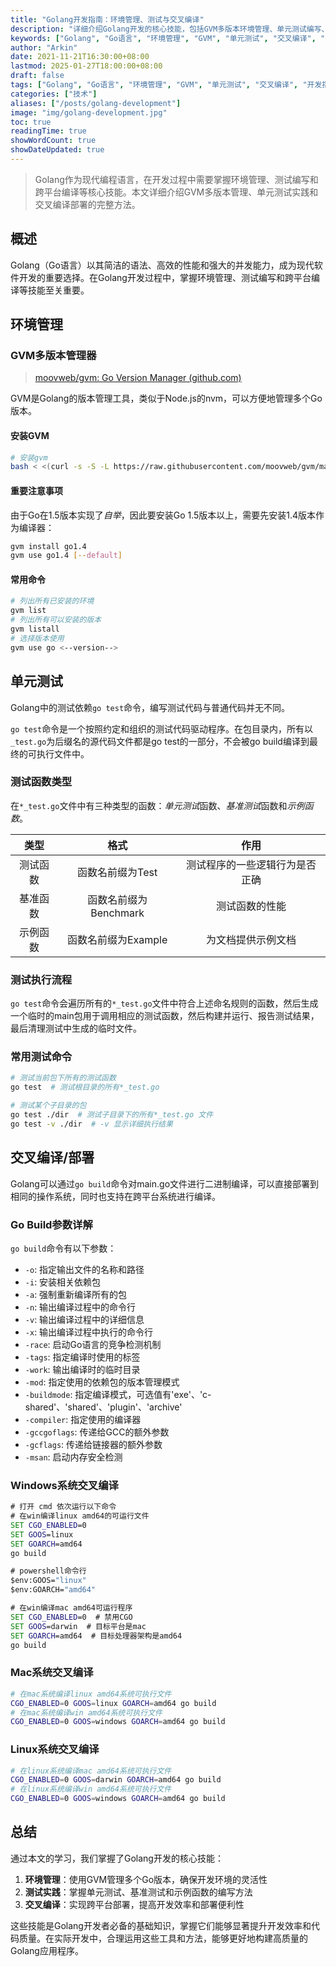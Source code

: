 ```yaml
---
title: "Golang开发指南：环境管理、测试与交叉编译"
description: "详细介绍Golang开发的核心技能，包括GVM多版本环境管理、单元测试编写、基准测试、示例函数，以及跨平台交叉编译的完整实现方法"
keywords: ["Golang", "Go语言", "环境管理", "GVM", "单元测试", "交叉编译", "开发指南", "编程基础"]
author: "Arkin"
date: 2021-11-21T16:30:00+08:00
lastmod: 2025-01-27T18:00:00+08:00
draft: false
tags: ["Golang", "Go语言", "环境管理", "GVM", "单元测试", "交叉编译", "开发指南"]
categories: ["技术"]
aliases: ["/posts/golang-development"]
image: "img/golang-development.jpg"
toc: true
readingTime: true
showWordCount: true
showDateUpdated: true
---
```


> Golang作为现代编程语言，在开发过程中需要掌握环境管理、测试编写和跨平台编译等核心技能。本文详细介绍GVM多版本管理、单元测试实践和交叉编译部署的完整方法。

## 概述

Golang（Go语言）以其简洁的语法、高效的性能和强大的并发能力，成为现代软件开发的重要选择。在Golang开发过程中，掌握环境管理、测试编写和跨平台编译等技能至关重要。

## 环境管理

### GVM多版本管理器

> [moovweb/gvm: Go Version Manager (github.com)](https://github.com/moovweb/gvm)

GVM是Golang的版本管理工具，类似于Node.js的nvm，可以方便地管理多个Go版本。

#### 安装GVM

```bash
# 安装gvm
bash < <(curl -s -S -L https://raw.githubusercontent.com/moovweb/gvm/master/binscripts/gvm-installer)
```

#### 重要注意事项

由于Go在1.5版本实现了*自举*，因此要安装Go 1.5版本以上，需要先安装1.4版本作为编译器：

```bash
gvm install go1.4
gvm use go1.4 [--default]
```

#### 常用命令

```bash
# 列出所有已安装的环境
gvm list
# 列出所有可以安装的版本
gvm listall
# 选择版本使用
gvm use go <--version-->
```

## 单元测试

Golang中的测试依赖`go test`命令，编写测试代码与普通代码并无不同。

`go test`命令是一个按照约定和组织的测试代码驱动程序。在包目录内，所有以`_test.go`为后缀名的源代码文件都是go test的一部分，不会被go build编译到最终的可执行文件中。

### 测试函数类型

在`*_test.go`文件中有三种类型的函数：*单元测试*函数、*基准测试*函数和*示例函数*。

| 类型 | 格式 | 作用 |
|:------:|:-------------------:|:----------------------------:|
| 测试函数 | 函数名前缀为Test | 测试程序的一些逻辑行为是否正确 |
| 基准函数 | 函数名前缀为Benchmark | 测试函数的性能 |
| 示例函数 | 函数名前缀为Example | 为文档提供示例文档 |

### 测试执行流程

`go test`命令会遍历所有的`*_test.go`文件中符合上述命名规则的函数，然后生成一个临时的main包用于调用相应的测试函数，然后构建并运行、报告测试结果，最后清理测试中生成的临时文件。

### 常用测试命令

```bash
# 测试当前包下所有的测试函数
go test  # 测试根目录的所有*_test.go 

# 测试某个子目录的包
go test ./dir  # 测试子目录下的所有*_test.go 文件
go test -v ./dir  # -v 显示详细执行结果
```

## 交叉编译/部署

Golang可以通过`go build`命令对main.go文件进行二进制编译，可以直接部署到相同的操作系统，同时也支持在跨平台系统进行编译。

### Go Build参数详解

`go build`命令有以下参数：

- `-o`: 指定输出文件的名称和路径
- `-i`: 安装相关依赖包
- `-a`: 强制重新编译所有的包
- `-n`: 输出编译过程中的命令行
- `-v`: 输出编译过程中的详细信息
- `-x`: 输出编译过程中执行的命令行
- `-race`: 启动Go语言的竞争检测机制
- `-tags`: 指定编译时使用的标签
- `-work`: 输出编译时的临时目录
- `-mod`: 指定使用的依赖包的版本管理模式
- `-buildmode`: 指定编译模式，可选值有'exe'、'c-shared'、'shared'、'plugin'、'archive'
- `-compiler`: 指定使用的编译器
- `-gccgoflags`: 传递给GCC的额外参数
- `-gcflags`: 传递给链接器的额外参数
- `-msan`: 启动内存安全检测

### Windows系统交叉编译

```cmd
# 打开 cmd 依次运行以下命令
# 在win编译linux amd64的可运行文件
SET CGO_ENABLED=0
SET GOOS=linux
SET GOARCH=amd64
go build

# powershell命令行
$env:GOOS="linux"
$env:GOARCH="amd64"

# 在win编译mac amd64可运行程序
SET CGO_ENABLED=0  # 禁用CGO
SET GOOS=darwin  # 目标平台是mac
SET GOARCH=amd64  # 目标处理器架构是amd64
go build
```

### Mac系统交叉编译

```bash
# 在mac系统编译linux amd64系统可执行文件
CGO_ENABLED=0 GOOS=linux GOARCH=amd64 go build
# 在mac系统编译win amd64系统可执行文件
CGO_ENABLED=0 GOOS=windows GOARCH=amd64 go build
```

### Linux系统交叉编译

```bash
# 在linux系统编译mac amd64系统可执行文件
CGO_ENABLED=0 GOOS=darwin GOARCH=amd64 go build
# 在linux系统编译win amd64系统可执行文件
CGO_ENABLED=0 GOOS=windows GOARCH=amd64 go build  
```

## 总结

通过本文的学习，我们掌握了Golang开发的核心技能：

1. **环境管理**：使用GVM管理多个Go版本，确保开发环境的灵活性
2. **测试实践**：掌握单元测试、基准测试和示例函数的编写方法
3. **交叉编译**：实现跨平台部署，提高开发效率和部署便利性

这些技能是Golang开发者必备的基础知识，掌握它们能够显著提升开发效率和代码质量。在实际开发中，合理运用这些工具和方法，能够更好地构建高质量的Golang应用程序。
